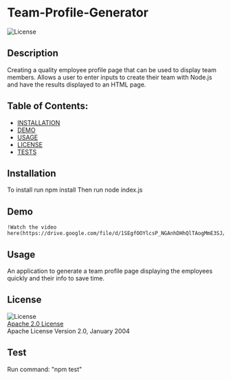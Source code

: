 # Team-Profile-Generator
  ![License](https://img.shields.io/badge/License-Apache_2.0-blue.svg)

  ## Description
  Creating a quality employee profile page that can be used to display team members. Allows a user to enter inputs to create their team with Node.js and have the results displayed to an HTML page.

  ## Table of Contents:
  * [INSTALLATION](#installation)  
  * [DEMO](#demo)  
  * [USAGE](#usage)
  * [LICENSE](#license)  
  * [TESTS](#tests)  


  ## Installation

  To install run npm install
  Then run node index.js

  ## Demo
    !Watch the video here(https://drive.google.com/file/d/1SEgfOOYlcsP_NGAnhDHhQlTAogMmE3SJ/view)

  ## Usage

  An application to generate a team profile page displaying the employees quickly and their info to save time.

  ## License

  ![License](https://img.shields.io/badge/License-Apache_2.0-blue.svg)  
  [Apache 2.0 License](https://opensource.org/licenses/Apache-2.0)  
  Apache License
      Version 2.0, January 2004

  ## Test

  Run command: "npm test"    